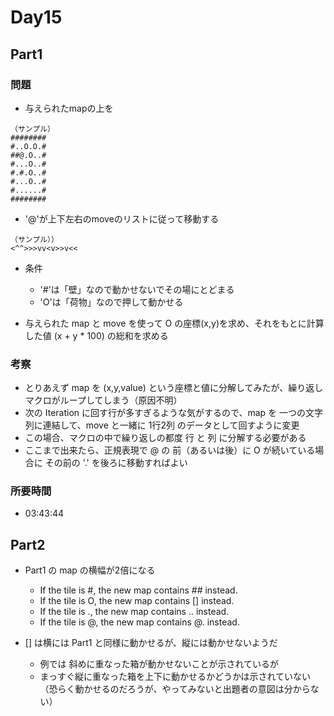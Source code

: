 # Day15

## Part1

### 問題
- 与えられたmapの上を
```
（サンプル）
########
#..O.O.#
##@.O..#
#...O..#
#.#.O..#
#...O..#
#......#
########
```
- '@'が上下左右のmoveのリストに従って移動する
```
（サンプル））
<^^>>>vv<v>>v<<
```
- 条件
    - '#'は「壁」なので動かせないでその場にとどまる
    - 'O'は「荷物」なので押して動かせる

- 与えられた map と move を使って O の座標(x,y)を求め、それをもとに計算した値 (x + y * 100) の総和を求める

### 考察

- とりあえず map を (x,y,value) という座標と値に分解してみたが、繰り返しマクロがループしてしまう（原因不明）
- 次の Iteration に回す行が多すぎるような気がするので、map を 一つの文字列に連結して、move と一緒に 1行2列 のデータとして回すように変更
- この場合、マクロの中で繰り返しの都度 行 と 列 に分解する必要がある
- ここまで出来たら、正規表現で @ の 前（あるいは後）に O が続いている場合に その前の '.' を後ろに移動すればよい

### 所要時間

- 03:43:44

## Part2

- Part1 の map の横幅が2倍になる
    - If the tile is #, the new map contains ## instead.
    - If the tile is O, the new map contains [] instead.
    - If the tile is ., the new map contains .. instead.
    - If the tile is @, the new map contains @. instead.

- [] は横には Part1 と同様に動かせるが、縦には動かせないようだ
    - 例では 斜めに重なった箱が動かせないことが示されているが
    - まっすぐ縦に重なった箱を上下に動かせるかどうかは示されていない
    <br> （恐らく動かせるのだろうが、やってみないと出題者の意図は分からない）
